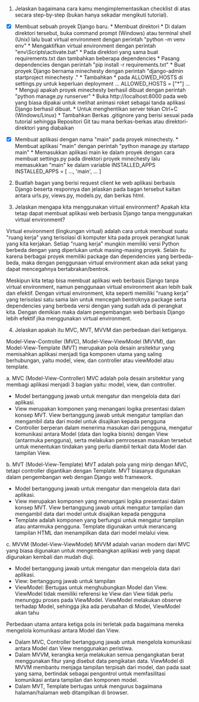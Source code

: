 1. Jelaskan bagaimana cara kamu mengimplementasikan checklist di atas secara step-by-step (bukan hanya sekadar mengikuti tutorial).
- [x] Membuat sebuah proyek Django baru.
      * Membuat direktori
      * Di dalam direktori tersebut, buka command prompt (Windows) atau terminal shell (Unix) lalu buat virtual environment dengan perintah "python -m venv env"
      * Mengaktifkan virtual environment dengan perintah "env\Scripts\activate.bat"
      * Pada direktori yang sama buat requirements.txt dan tambahkan beberapa dependencies
      * Pasang dependencies dengan perintah "pip install -r requirements.txt"
      * Buat proyek Django bernama minechesty dengan perintah "django-admin startproject minechesty ."
      * Tambahkan * pada ALLOWED_HOSTS di settings.py untuk keperluan deployment
        ...
        ALLOWED_HOSTS = ["*"]
        ...
      * Menguji apakah proyek minechesty berhasil dibuat dengan perintah "python manage.py runserver"
      * Buka http://localhost:8000 pada web yang biasa dipakai untuk melihat animasi roket sebagai tanda aplikasi Django berhasil dibuat.
      * Untuk menghentikan server tekan Ctrl+C (Windows/Linux)
      * Tambahkan Berkas .gitignore yang berisi sesuai pada tutorial sehingga Repositori Git tau mana berkas-berkas atau direktori-direktori yang diabaikan
- [x] Membuat aplikasi dengan nama "main" pada proyek minechesty.
      * Membuat aplikasi "main" dengan perintah "python manage.py startapp main"
      * Memasukkan aplikasi main ke dalam proyek dengan cara membuat settings.py pada direktori proyek minechesty lalu memasukkan "main" ke dalam variable INSTALLED_APPS
      INSTALLED_APPS = [
          ...,
          'main',
          ...
      ]
      




2. Buatlah bagan yang berisi request client ke web aplikasi berbasis Django beserta responnya dan jelaskan pada bagan tersebut kaitan antara urls.py, views.py, models.py, dan berkas html.


3. Jelaskan mengapa kita menggunakan virtual environment? Apakah kita tetap dapat membuat aplikasi web berbasis Django tanpa menggunakan virtual environment?

Virtual environment (lingkungan virtual) adalah cara untuk membuat suatu "ruang kerja" yang terisolasi di komputer kita pada proyek perangkat lunak yang kita kerjakan. Setiap "ruang kerja" mungkin memiliki versi Python berbeda dengan yang diperlukan untuk masing-masing proyek. Selain itu karena berbagai proyek memiliki package dan dependencies yang berbeda-beda, maka dengan penggunaan virtual environment akan ada sekat yang dapat mencegahnya bertabrakan/bentrok.

Meskipun kita tetap bisa membuat aplikasi web berbasis Django tanpa virtual environment, namun penggunaan virtual environment akan lebih baik dan efektif. Dengan virtual environment, kita seperti memiliki "ruang kerja" yang terisolasi satu sama lain untuk mencegah bentroknya package serta dependencies yang berbeda versi dengan yang sudah ada di perangkat kita. Dengan demikian maka dalam pengembangan web berbasis Django lebih efektif jika menggunakan virtual environment.

4. Jelaskan apakah itu MVC, MVT, MVVM dan perbedaan dari ketiganya.

Model-View-Controller (MVC), Model-View-ViewModel (MVVM), dan Model-View-Template (MVT) merupakan pola desain arsitektur yang memisahkan aplikasi menjadi tiga komponen utama yang saling berhubungan, yaitu model, view, dan controller atau viewModel atau template. 

a. MVC (Model-View-Controller)
MVC adalah pola desain arsitektur yang membagi aplikasi menjadi 3 bagian yaitu: model, view, dan controller.
- Model bertanggung jawab untuk mengatur dan mengelola data dari aplikasi.
- View merupakan komponen yang menangani logika presentasi dalam konsep MVT. View bertanggung jawab untuk mengatur tampilan dan mengambil data dari model untuk disajikan kepada pengguna
- Controller berperan dalam menerima masukan dari pengguna, mengatur komunikasi antara Model (data dan logika bisnis) dengan View (antarmuka pengguna), serta melakukan pemrosesan masukan tersebut untuk menentukan tindakan yang perlu diambil terkait data Model dan tampilan View.

b. MVT (Model-View-Template)
MVT adalah pola yang mirip dengan MVC, tetapi controller digantikan dengan Template. MVT biasanya digunakan dalam pengembangan web dengan Django web framework.
- Model bertanggung jawab untuk mengatur dan mengelola data dari aplikasi.
- View merupakan komponen yang menangani logika presentasi dalam konsep MVT. View bertanggung jawab untuk mengatur tampilan dan mengambil data dari model untuk disajikan kepada pengguna
- Template adalah komponen yang berfungsi untuk mengatur tampilan atau antarmuka pengguna. Template digunakan untuk merancang tampilan HTML dan menampilkan data dari model melalui view.

c. MVVM (Model-View-ViewModel)
MVVM adalah varian modern dari MVC yang biasa digunakan untuk mengembangkan aplikasi web yang dapat digunakan kembali dan mudah diuji.
- Model bertanggung jawab untuk mengatur dan mengelola data dari aplikasi.
- View: bertanggung jawab untuk tampilan
- ViewModel: Bertugas untuk menghubungkan Model dan View. ViewModel tidak memiliki referensi ke View dan View tidak perlu menunggu proses pada ViewModel. ViewModel melakukan observe terhadap Model, sehingga jika ada perubahan di Model, ViewModel akan tahu

Perbedaan utama antara ketiga pola ini terletak pada bagaimana mereka mengelola komunikasi antara Model dan View. 
* Dalam MVC, Controller bertanggung jawab untuk mengelola komunikasi antara Model dan View menggunakan peristiwa. 
* Dalam MVVM, kerangka kerja melakukan semua pengangkatan berat menggunakan fitur yang disebut data pengikatan data. ViewModel di MVVM membantu menjaga tampilan terpisah dari model, dan pada saat yang sama, bertindak sebagai pengontrol untuk memfasilitasi komunikasi antara tampilan dan komponen model. 
* Dalam MVT, Template bertugas untuk mengurus bagaimana halaman/halaman web ditampilkan di browser.
